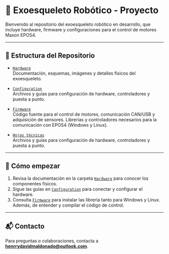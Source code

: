 # 🤖 Exoesqueleto Robótico - Proyecto

Bienvenido al repositorio del exoesqueleto robótico en desarrollo, que incluye hardware, firmware y configuraciones para el control de motores Maxon EPOS4.

---

## 📂 Estructura del Repositorio

- [`Hardware`](./Hardware)  
  Documentación, esquemas, imágenes y detalles físicos del exoesqueleto.

- [`Configuration`](./Configuration)  
  Archivos y guías para configuración de hardware, controladores y puesta a punto.

- [`Firmware`](./Firmware)  
  Código fuente para el control de motores, comunicación CAN/USB y adquisición de sensores.
  Librerías y controladores necesarios para la comunicación con EPOS4 (Windows y Linux).

- [`Hojas técnicas`](./Docs)  
  Archivos y guías para configuración de hardware, controladores y puesta a punto.

---

## 📖 Cómo empezar

1. Revisa la documentación en la carpeta [`Hardware`](./Hardware) para conocer los componentes físicos.  
3. Sigue las guías en [`Configuration`](./Configuration) para conectar y configurar el hardware.  
4. Consulta [`Firmware`](./Firmware) para instalar las librería tanto para Windows y Linux. Además, de entender y compilar el código de control.

---

## 📬 Contacto

Para preguntas o colaboraciones, contacta a **henrrydavidmaldonado@outlook.com**.

